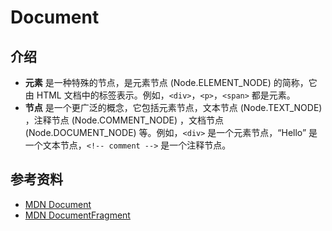 # Document

## 介绍

- **元素** 是一种特殊的节点，是元素节点 (Node.ELEMENT_NODE) 的简称，它由 HTML 文档中的标签表示。例如，`<div>`，`<p>`，`<span>` 都是元素。
- **节点** 是一个更广泛的概念，它包括元素节点，文本节点 (Node.TEXT_NODE) ，注释节点 (Node.COMMENT_NODE) ，文档节点 (Node.DOCUMENT_NODE) 等。例如，`<div>` 是一个元素节点，“Hello” 是一个文本节点，`<!-- comment -->` 是一个注释节点。

## 参考资料

- [MDN Document](https://developer.mozilla.org/zh-CN/docs/Web/API/Document)
- [MDN DocumentFragment](https://developer.mozilla.org/zh-CN/docs/Web/API/DocumentFragment)
